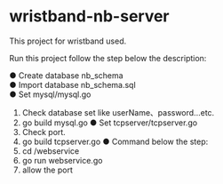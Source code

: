 # wristband-nb-server
This project for wristband used.

Run this project follow the step below the description:

● Create database nb_schema <br>
● Import database nb_schema.sql <br>
● Set mysql/mysql.go <br>
  1. Check database set like userName、password...etc.
  2. go build mysql.go
● Set tcpserver/tcpserver.go <br>
  1. Check port.
  2. go build tcpserver.go
● Command below the step: <br>
  1. cd /webservice
  2. go run webservice.go
  3. allow the port
